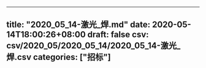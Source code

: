 
---
title: "2020_05_14-激光_焊.md"
date: 2020-05-14T18:00:26+08:00
draft: false
csv: csv/2020_05/2020_05_14/2020_05_14-激光_焊.csv
categories: ["招标"]
---
